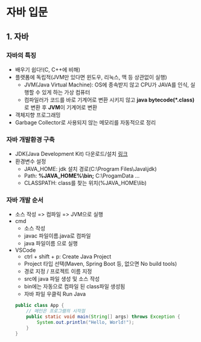 # 자바 입문
## 1. 자바
### 자바의 특징
- 배우기 쉽다!(C, C++에 비해)
- 플랫폼에 독립적(JVM만 있다면 윈도우, 리눅스, 맥 등 상관없이 실행)
  - JVM(Java Virtual Machine): OS에 종속받지 않고 CPU가 JAVA를 인식, 실행할 수 있게 하는 가상 컴퓨터
  - 컴파일러가 코드를 바로 기계어로 변환 시키지 않고 **java bytecode(*.class)** 로 변환 후 **JVM**이 기계어로 변환
- 객체지향 프로그래밍
- Garbage Collector로 사용되지 않는 메모리를 자동적으로 정리

### 자바 개발환경 구축
- JDK(Java Development Kit) 다운로드/설치 [링크](https://www.oracle.com/java/technologies/downloads/)
- 환경변수 설정
  - JAVA_HOME: jdk 설치 경로(C:\\Program Files\\Java\\jdk)
  - Path: **%JAVA_HOME%\\bin;** C:\\ProgamData ...
  - CLASSPATH: class를 찾는 위치(%JAVA_HOME\lib)

### 자바 개발 순서
- 소스 작성 => 컴파일 => JVM으로 실행
- cmd
  - 소스 작성
  - javac 파일이름.java로 컴파일
  - java 파일이름 으로 실행
- VSCode
  - ctrl + shift + p: Create Java Project
  - Project 타입 선택(Maven, Spring Boot 등, 없으면 No build tools)
  - 경로 지정 / 프로젝트 이름 지정
  - src에 java 파일 생성 및 소스 작성
  - bin에는 자동으로 컴파일 된 class파일 생성됨
  - 자바 파일 우클릭 Run Java
  ```java
  public class App {
      // 메인은 프로그램의 시작점
      public static void main(String[] args) throws Exception {
          System.out.println("Hello, World!");
      }
  }
  ```